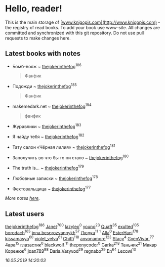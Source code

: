 # Hello, reader!
This is the main storage of [www.knigopis.com](http://www.knigopis.com) - the registry of read books.
To add your book use www-site. All changes are committed and synchronized with this git repository.
Do not use pull requests to make changes here.


## Latest books with notes
* Бомб-вояж ~ [thejokerinthefog](users/317/317244423-vkontakte)<sup>186</sup>
    > Фанфик

* Подожди ~ [thejokerinthefog](users/317/317244423-vkontakte)<sup>185</sup>
    > Фанфик

* makemedark.net ~ [thejokerinthefog](users/317/317244423-vkontakte)<sup>184</sup>
    > фанфик

* Журавлики ~ [thejokerinthefog](users/317/317244423-vkontakte)<sup>183</sup>

* Я найду тебя ~ [thejokerinthefog](users/317/317244423-vkontakte)<sup>182</sup>

* Тату салон «Чёрная лилия» ~ [thejokerinthefog](users/317/317244423-vkontakte)<sup>181</sup>

* Заполучить во что бы то ни стало ~ [thejokerinthefog](users/317/317244423-vkontakte)<sup>180</sup>

* The truth is... ~ [thejokerinthefog](users/317/317244423-vkontakte)<sup>179</sup>

* Любовные записки ~ [thejokerinthefog](users/317/317244423-vkontakte)<sup>178</sup>

* Фехтовальщица ~ [thejokerinthefog](users/317/317244423-vkontakte)<sup>177</sup>


_More notes [here](latest_books_with_notes.md)._


## Latest users
[thejokerinthefog](users/317/317244423-vkontakte)<sup>186</sup> 
[Janet](users/108/108113656204404967440-google)<sup>700</sup> 
[lazyleo](users/116/116845519572391639637-google)<sup>0</sup> 
[youno](users/302/302928912-vkontakte)<sup>23</sup> 
[Quaff](users/122/12267158-vkontakte)<sup>35</sup> 
[exulted](users/100/100599204551896265722-google)<sup>105</sup> 
[borodach](users/157/15706320-vkontakte)<sup>165</sup> 
[inna.besprozvannykh](users/733/73323849-yandex)<sup>57</sup> 
[Людка](users/111/111038749-vkontakte)<sup>11</sup> 
[](users/114/114792281744850455512-google)<sup>1</sup> 
[Alla](users/103/103352250712959229257-google)<sup>0</sup> 
[EsterHani](users/305/30558181-vkontakte)<sup>178</sup> 
[kissamasya](users/684/68439978-vkontakte)<sup>60</sup> 
[violet_velva](users/116/116961712580551399099-google)<sup>61</sup> 
[Chiffi](users/105/105831994080785626680-google)<sup>118</sup> 
[anvonamore](users/595/5957175-vkontakte)<sup>123</sup> 
[Stacy](users/309/30902475-vkontakte)<sup>4</sup> 
[GvenVivar ](users/158/158266434925901-facebook)<sup>77</sup> 
[4apa](users/117/117392596378069249667-google)<sup>15</sup> 
[глазастик](users/115/115257673890455357280-google)<sup>0</sup> 
[blackwolf ](users/236/236639644-vkontakte)<sup>11</sup> 
[theponycoder](users/195/195144442-vkontakte)<sup>0</sup> 
[Garka](users/115/115753719718250012620-google)<sup>218</sup> 
[Таньчик](users/209/2096581563762610-facebook)<sup>21</sup> 
[Макар Коренюк](users/126/126368737-vkontakte)<sup>6</sup> 
[joan789](users/240/2401650-vkontakte)<sup>98</sup> 
[Daria Varyvod](users/829/829893410524253-facebook)<sup>29</sup> 
[regnabo](users/870/870059322-yandex)<sup>29</sup> 
[En](users/333/333646551-vkontakte)<sup>64</sup> 
[Lecowi](users/521/521873425-vkontakte)<sup>13</sup> 


_16.05.2019 14:20:03_
